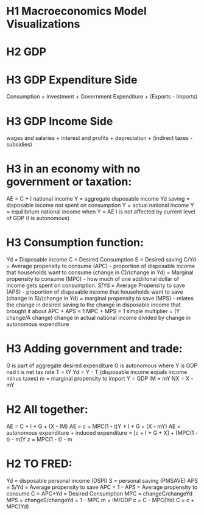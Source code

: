 # H1 Macroeconomics Model Visualizations

# H2 GDP

# H3 GDP Expenditure Side
Consumption + Investment + Government Expenditure + (Exports - Imports)

# H3 GDP Income Side
wages and salaries + interest and profits + depreciation + (indirect taxes - subsidies)

# H3 in an economy with no government or taxation:
AE = C + I
national income Y = aggregate disposable income Yd
saving = disposable income not spent on consumption
Y = actual national income
Y = equilibrium national income when Y = AE
I is not affected by current level of GDP (I is autonomous)

# H3 Consumption function:
Yd = Disposable income
C = Desired Consumption
S = Desired saving
C/Yd = Average propensity to consume (APC) - proportion of disposable income that households want to consume
(change in C)/(change in Yd) = Marginal propensity to consume (MPC) - how much of one addiitonal dollar of income gets spent on consumption.
S/Yd = Average Propensity to save (APS) - proportion of disposable income that households want to save
(change in S)/(change in Yd) = marginal propensity to save (MPS) - relates the change in desired saving to the change in disposable income that brought it about
APC + APS = 1
MPC + MPS = 1
simple multiplier = (Y change/A change) change in actual national income divided by change in autonomous expenditure

# H3 Adding government and trade:
G is part of aggregate desired expenditure
G is autonomous
where Y is GDP nad t is net tax rate
T = tY
Yd = Y - T (disposable income equals income minus taxes)
m = marginal propensity to import
Y = GDP
IM = mY
NX = X - mY

# H2 All together:
AE = C + I + G + (X - IM)
AE = c + MPC(1 - t)Y + I + G + (X - mY)
AE = autonomous expenditure + induced expenditure = [c + I + G + X] + [MPC(1 - t) - m]Y
z = MPC(1 - t) - m


# H2 TO FRED:
Yd = disposable personal income (DSPI)
S = personal saving (PMSAVE)
APS = S/Yd = Average propensity to save
APC = 1 - APS = Average propensity to consume
C = APC*Yd = Desired Consumption
MPC = changeC/changeYd
MPS = changeS/changeYd = 1 - MPC
m = IM/GDP
c = C - MPC(Yd)
C = c + MPC(Yd)